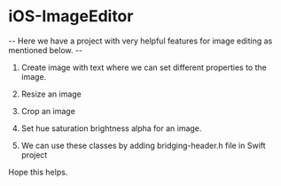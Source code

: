 # iOS-ImageEditor 


-- Here we have a project with very helpful features for image editing as mentioned below. --

1. Create image with text where we can set different properties to the image.

2. Resize an image

3. Crop an image

4. Set hue saturation brightness alpha for an image.

5. We can use these classes by adding bridging-header.h file in Swift project

Hope this helps.
